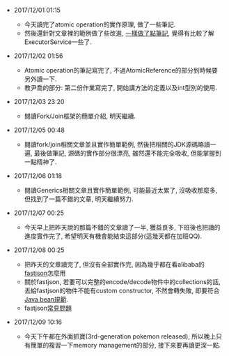 * 2017/12/01 01:15
    * 今天讀完了atomic operation的實作原理, 做了一些筆記.
    * 然後還針對文章裡的範例做了些改進, [一樣做了點筆記](https://github.com/yotsuba1022/java-concurrency/commit/1c28b548af7283c9eb2340529317ea5500a51b58), 覺得有比較了解ExecutorService一些了.

* 2017/12/02 01:56
    * Atomic operation的筆記寫完了, 不過AtomicReference的部分到時候要另外讀一下.
    * 教尹喬的部分: 第二份作業寫完了, 開始講方法的定義以及int型別的使用.

* 2017/12/03 23:20
    * 閱讀Fork/Join框架的簡單介紹, 明天繼續.

* 2017/12/05 00:48
    * 閱讀fork/join相關文章並且實作簡單範例, 然後把相關的JDK源碼略讀一遍, 最後做筆記, 源碼的實作部分很漂亮, 雖然還不能完全吸收, 但能掌握到一點精神了.

* 2017/12/06 01:18
    * 閱讀Generics相關文章且實作簡單範例, 可能最近太累了, 沒吸收那麼多, 但找到了一篇不錯的文章, 明天繼續努力.

* 2017/12/07 00:25
    * 今天早上把昨天說的那篇不錯的文章讀了一半, 獲益良多, 下班後也把讀的進度實作完了, 希望明天有機會能結束這部分(這幾天都在加班QQ).

* 2017/12/08 00:25
    * 把昨天的文章讀完了, 但沒有全部實作完, 因為幾乎都在看alibaba的[fastjson](https://github.com/Alibaba/fastjson/wiki/%E9%A6%96%E9%A1%B5)怎麼用
    * 關於fastjson, 若要可以完整的encode/decode物件中的collections的話, 丟給fastjson的物件不能有custom constructor, 不然會轉失敗, 即要符合[Java bean規範](https://zh.wikipedia.org/wiki/JavaBeans).
    * fastjson[常見問題](https://github.com/alibaba/fastjson/wiki/%E5%B8%B8%E8%A7%81%E9%97%AE%E9%A2%98)

* 2017/12/09 10:16
    * 今天下午都在外面抓寶(3rd-generation pokemon released), 所以晚上只有簡單的複習一下memory management的部分, 接下來要再讀更深一點.
